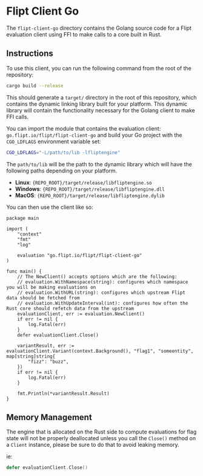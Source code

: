 # Flipt Client Go

The `flipt-client-go` directory contains the Golang source code for a Flipt evaluation client using FFI to make calls to a core built in Rust.

## Instructions

To use this client, you can run the following command from the root of the repository:

```bash
cargo build --release
```

This should generate a `target/` directory in the root of this repository, which contains the dynamic linking library built for your platform. This dynamic library will contain the functionality necessary for the Golang client to make FFI calls.

You can import the module that contains the evaluation client: `go.flipt.io/flipt/flipt-client-go` and build your Go project with the `CGO_LDFLAGS` environment variable set:

```bash
CGO_LDFLAGS="-L/path/to/lib -lfliptengine"
```

The `path/to/lib` will be the path to the dynamic library which will have the following paths depending on your platform.

- **Linux**: `{REPO_ROOT}/target/release/libfliptengine.so`
- **Windows**: `{REPO_ROOT}/target/release/libfliptengine.dll`
- **MacOS**: `{REPO_ROOT}/target/release/libfliptengine.dylib`

You can then use the client like so:

```golang
package main

import (
	"context"
	"fmt"
	"log"

	evaluation "go.flipt.io/flipt/flipt-client-go"
)

func main() {
	// The NewClient() accepts options which are the following:
	// evaluation.WithNamespace(string): configures which namespace you will be making evaluations on
	// evaluation.WithURL(string): configures which upstream Flipt data should be fetched from
	// evaluation.WithUpdateInterval(int): configures how often the Rust core should refetch data from the upstream
	evaluationClient, err := evaluation.NewClient()
	if err != nil {
		log.Fatal(err)
	}
	defer evaluationClient.Close()

	variantResult, err := evaluationClient.Variant(context.Background(), "flag1", "someentity", map[string]string{
		"fizz": "buzz",
	})
	if err != nil {
		log.Fatal(err)
	}

	fmt.Println(*variantResult.Result)
}
```

## Memory Management

The engine that is allocated on the Rust side to compute evaluations for flag state will not be properly deallocated unless you call the `Close()` method on a `Client` instance, please be sure to do that to avoid leaking memory.

ie:

```go
defer evaluationClient.Close()
```

